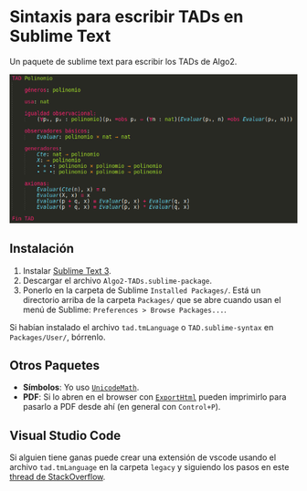 # Sintaxis para escribir TADs en Sublime Text

Un paquete de sublime text para escribir los TADs de Algo2.


![Imagen](./imagenes/ejemplo.png)


## Instalación

1. Instalar [Sublime Text 3](https://www.sublimetext.com/3).
2. Descargar el archivo `Algo2-TADs.sublime-package`.
3. Ponerlo en la carpeta de Sublime `Installed Packages/`. Está un directorio arriba de la carpeta `Packages/` que se abre cuando usan el menú de Sublime: `Preferences > Browse Packages...`.

Si habían instalado el archivo `tad.tmLanguage` o `TAD.sublime-syntax` en `Packages/User/`, bórrenlo.

## Otros Paquetes

* **Símbolos**: Yo uso [`UnicodeMath`](https://github.com/mvoidex/UnicodeMath).
* **PDF**: Si lo abren en el browser con [`ExportHtml`](https://packagecontrol.io/packages/ExportHtml) pueden imprimirlo para pasarlo a PDF desde ahí (en general con `Control+P`).

## Visual Studio Code

Si alguien tiene ganas puede crear una extensión de vscode usando el archivo `tad.tmLanguage` en la carpeta `legacy` y siguiendo los pasos en este [thread de StackOverflow](https://stackoverflow.com/questions/30687783/create-custom-language-in-visual-studio-code).